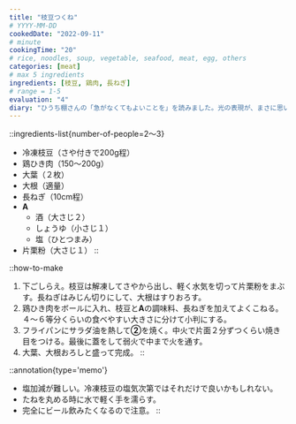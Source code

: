 ```yaml
---
title: "枝豆つくね"
# YYYY-MM-DD
cookedDate: "2022-09-11"
# minute
cookingTime: "20"
# rice, noodles, soup, vegetable, seafood, meat, egg, others
categories: [meat]
# max 5 ingredients
ingredients: [枝豆, 鶏肉, 長ねぎ]
# range = 1-5
evaluation: "4"
diary: "ひうち棚さんの「急がなくてもよいことを」を読みました。光の表現が、まさに思い出の中の光！という感じで素晴らしかったです。後半は子育てをしている身としてとてもしみました。なんでも時短の世ですが、子供の時間は時短できないですね。"
---
```


::ingredients-list{number-of-people=2～3}
- 冷凍枝豆（さや付きで200g程）
- 鶏ひき肉（150～200g）
- 大葉（２枚）
- 大根（適量）
- 長ねぎ（10cm程）
- **A**
  - 酒（大さじ２）
  - しょうゆ（小さじ１）
  - 塩（ひとつまみ）
- 片栗粉（大さじ１）
::

::how-to-make
1. 下ごしらえ。枝豆は解凍してさやから出し、軽く水気を切って片栗粉をまぶす。長ねぎはみじん切りにして、大根はすりおろす。
2. 鶏ひき肉をボールに入れ、枝豆と**A**の調味料、長ねぎを加えてよくこねる。４～６等分くらいの食べやすい大きさに分けて小判にする。
3. フライパンにサラダ油を熱して**②**を焼く。中火で片面２分ずつくらい焼き目をつける。最後に蓋をして弱火で中まで火を通す。
4. 大葉、大根おろしと盛って完成。
::

::annotation{type='memo'}
- 塩加減が難しい。冷凍枝豆の塩気次第ではそれだけで良いかもしれない。
- たねを丸める時に水で軽く手を濡らす。
- 完全にビール飲みたくなるので注意。
::
